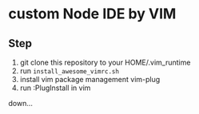 custom Node IDE by VIM
==============================

Step
-------

1. git clone this repository to your HOME/.vim_runtime
2. run `install_awesome_vimrc.sh`
3. install vim package management vim-plug
4. run :PlugInstall in vim

down...

